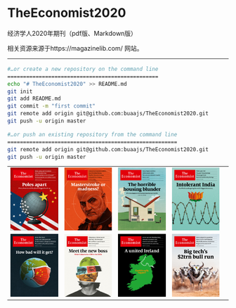 # TheEconomist2020

经济学人2020年期刊（pdf版、Markdown版）

相关资源来源于https://magazinelib.com/ 网站。

------

```bash
#…or create a new repository on the command line
================================================
echo "# TheEconomist2020" >> README.md
git init
git add README.md
git commit -m "first commit"
git remote add origin git@github.com:buaajs/TheEconomist2020.git
git push -u origin master
```

```bash
#…or push an existing repository from the command line
======================================================
git remote add origin git@github.com:buaajs/TheEconomist2020.git
git push -u origin master
```

<table>
  <tr>
    <td><img src="images\cover20200104.jpg" style="zoom:25%;" /></td>
    <td><img src="images\cover20200111.jpg" style="zoom:25%;" /></td>
    <td><img src="images\cover20200118.jpg" style="zoom:25%;" /></td>
    <td><img src="images\cover20200125.jpg" style="zoom:25%;" /></td>
  </tr>
  <tr>
    <td><img src="images\cover20200201.jpg" style="zoom:25%;" /></td>
    <td><img src="images\cover20200208.jpg" style="zoom:25%;" /></td>
    <td><img src="images\cover20200215.jpg" style="zoom:25%;" /></td>
    <td><img src="images\cover20200222.jpg" style="zoom:25%;" /></td>
    <td></td>
  </tr>
</table>

